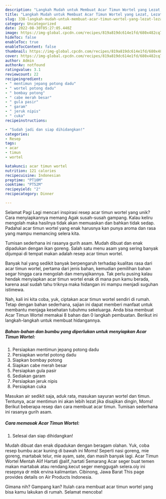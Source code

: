 ```yaml
---
description: "Langkah Mudah untuk Membuat Acar Timun Wortel yang Lezat, Lezat"
title: "Langkah Mudah untuk Membuat Acar Timun Wortel yang Lezat, Lezat"
slug: 338-langkah-mudah-untuk-membuat-acar-timun-wortel-yang-lezat-lezat
category: Uncategorized
date: 2022-08-30T05:27:05.440Z
image: https://img-global.cpcdn.com/recipes/819a819dc614e1fd/680x482cq70/acar-timun-wortel-foto-resep-utama.jpg
hideToc: false
enableToc: true
enableTocContent: false
thumbnail: https://img-global.cpcdn.com/recipes/819a819dc614e1fd/680x482cq70/acar-timun-wortel-foto-resep-utama.jpg
cover: https://img-global.cpcdn.com/recipes/819a819dc614e1fd/680x482cq70/acar-timun-wortel-foto-resep-utama.jpg
author: Admin
authorAv: notfound
ratingvalue: 3.1
reviewcount: 22
recipeingredient:
- " mentimun jepang potong dadu"
- " wortel potong dadu"
- " bombay potong"
- " cabe merah besar"
- " gula pasir"
- " garam"
- " jeruk nipis"
- " cuka"
recipeinstructions:

- "Sudah jadi dan siap dihidangkan!"
categories:
- Resep
tags:
- acar
- timun
- wortel

katakunci: acar timun wortel 
nutrition: 121 calories
recipecuisine: Indonesian
preptime: "PT10M"
cooktime: "PT52M"
recipeyield: "2"
recipecategory: Dinner

---
```



Selamat Pagi Lagi mencari inspirasi resep acar timun wortel yang unik? Cara menyiapkannya memang Agak susah-susah gampang. Kalau keliru mengolah maka hasilnya tidak akan memuaskan dan bahkan tidak sedap. Padahal acar timun wortel yang enak harusnya kan punya aroma dan rasa yang mampu memancing selera kita.


Tumisan sederhana ini rasanya gurih asam. Mudah dibuat dan enak dipadukan dengan ikan goreng. Salah satu menu asam yang sering banyak dijumpai di tempat makan adalah resep acar timun wortel.

Banyak hal yang sedikit banyak berpengaruh terhadap kualitas rasa dari acar timun wortel, pertama dari jenis bahan, kemudian pemilihan bahan segar hingga cara mengolah dan menyajikannya. Tak perlu pusing kalau hendak menyiapkan acar timun wortel enak di mana pun kamu berada, karena asal sudah tahu triknya maka hidangan ini mampu menjadi suguhan istimewa.


Nah, kali ini kita coba, yuk, ciptakan acar timun wortel sendiri di rumah. Tetap dengan bahan sederhana, sajian ini dapat memberi manfaat untuk membantu menjaga kesehatan tubuhmu sekeluarga. Anda bisa membuat Acar Timun Wortel memakai 8 bahan dan 0 langkah pembuatan. Berikut ini langkah-langkah untuk membuat hidangannya.

<!--inarticleads1-->

##### Bahan-bahan dan bumbu yang diperlukan untuk menyiapkan Acar Timun Wortel:

1. Persiapkan  mentimun jepang potong dadu
1. Persiapkan  wortel potong dadu
1. Siapkan  bombay potong
1. Siapkan  cabe merah besar
1. Persiapkan  gula pasir
1. Sediakan  garam
1. Persiapkan  jeruk nipis
1. Persiapkan  cuka


Masukan air sedikit saja, aduk rata, masukan sayuran wortel dan timun. Tentunya, acar mentimun ini akan lebih lezat jika disajikan dingin, Moms! Berikut beberapa resep dan cara membuat acar timun. Tumisan sederhana ini rasanya gurih asam. 

<!--inarticleads2-->

##### Cara memasak Acar Timun Wortel:


1. Selesai dan siap dihidangkan!

Mudah dibuat dan enak dipadukan dengan beragam olahan. Yuk, coba resep bumbu acar kuning di bawah ini Moms! Seperti nasi goreng, mie goreng, martabak telur, mie ayam, sate, dan masih banyak lagi. Acar Timun Wortel Mentah Alif Hartati @alif_hartati Semarang Acar seger buat temen makan martabak atau rendang.kecut seger menggugah selera.oiy ini resepnya dr mbk ervina kalimantan. Cibinong, Jawa Barat This page provides details on Air Products Indonesia. 

Gimana nih? Gampang kan? Itulah cara membuat acar timun wortel yang bisa kamu lakukan di rumah. Selamat mencoba!
